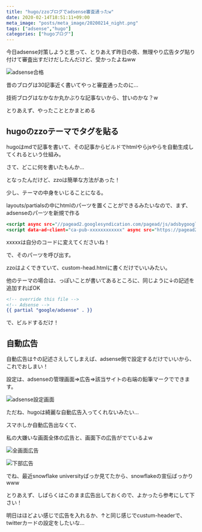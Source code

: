```yaml
---
title: "hugo/zzoブログでadsense審査通ったw"
date: 2020-02-14T18:51:11+09:00
meta_image: "posts/meta_image/20200214_night.png"
tags: ["adsense","hugo"]
categories: ["hugoブログ"]
---
```


今日adsense対策しようと思って、とりあえず昨日の夜、無理やり広告タグ貼り付けて審査出すだけだしたんだけど、受かったよねww

![adsense合格](../img/adsense-mail.png)

昔のブログは30記事近く書いてやっと審査通ったのに…

技術ブログはなかなか丸かぶりな記事ないから、甘いのかな？w

とりあえず、やったこととかまとめる

## hugoのzzoテーマでタグを貼る

hugoはmdで記事を書いて、その記事からビルドでhtmlやらjsやらを自動生成してくれるという仕組み。

さて、どこに何を書いたもんか…

となったんだけど、zzoは簡単な方法があった！

少し、テーマの中身をいじることになる。

layouts/partialsの中にhtmlのパーツを置くことができるみたいなので、まず、adsenseのパーツを新規で作る

```layouts/partials/google/adsense.html
<script async src="//pagead2.googlesyndication.com/pagead/js/adsbygoogle.js"></script>
<script data-ad-client="ca-pub-xxxxxxxxxxxx" async src="https://pagead2.googlesyndication.com/pagead/js/adsbygoogle.js"></script>
```
xxxxxは自分のコードに変えてくださいね！

で、そのパーツを呼び出す。

zzoはよくできていて、custom-head.htmlに書くだけでいいみたい。

他のテーマの場合は、<head>っぽいことが書いてあるところに、同じように↓の記述を追加すればOK

```layouts/partials/head/custom-head.html
<!-- override this file -->
<!-- Adsense -->
{{ partial "google/adsense" . }}
```
で、ビルドするだけ！

## 自動広告

自動広告は↑の記述さえしてしまえば、adsense側で設定するだけでいいから、これでおしまい！

設定は、adsenseの管理画面⇒広告⇒該当サイトの右端の鉛筆マークでできます。

![adsense設定画面](../img/adsense-setting.png)

ただね、hugoは綺麗な自動広告入ってくれないみたい…

スマホしか自動広告出なくて、

私の大嫌いな画面全体の広告と、画面下の広告がでているよw

![全画面広告](../img/adsense-big.jpg)

![下部広告](../img/adsense-bottom.jpg)

でね、最近snowflake universityばっか見てたから、snowflakeの宣伝ばっかりwww

とりあえず、しばらくはこのまま広告出しておくので、よかったら参考にして下さい！

明日はほどよい感じで広告を入れるか、↑と同じ感じでcustum-headerで、twitterカードの設定をしたいな…